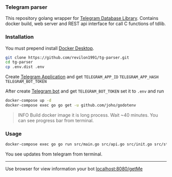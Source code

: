 ### Telegram parser
This repository golang wrapper for [Telegram Database Library](https://core.telegram.org/tdlib).
Contains docker build, web server and REST api interface for call C functions of tdlib.

### Installation
You must prepend install [Docker Desktop](https://www.docker.com/get-started).
```bash
git clone https://github.com/revilon1991/tg-parser.git
cd tg-parser
cp .env.dist .env
```
Create [Telegram Application](https://core.telegram.org/api/obtaining_api_id) and get
`TELEGRAM_APP_ID` `TELEGRAM_APP_HASH` `TELEGRAM_BOT_TOKEN`

After create [Telegram bot](https://core.telegram.org/bots#3-how-do-i-create-a-bot) and get `TELEGRAM_BOT_TOKEN`
set it to `.env` and run
```bash
docker-compose up -d
docker-compose exec go go get -u github.com/joho/godotenv
```
> INFO
> Build docker image it is long process. Wait ~40 minutes. You can see progress bar from terminal.

### Usage
```bash
docker-compose exec go go run src/main.go src/api.go src/init.go src/structure.go
```
You see updates from telegram from terminal.
***
Use browser for view information your bot [localhost:8080/getMe](http://localhost:8080/v1/getMe)
 